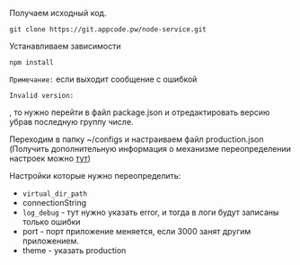 Получаем исходный код.

```
git clone https://git.appcode.pw/node-service.git
```

Устанавливаем зависимости

```
npm install
```

`Примечание:` если выходит сообщение с ошибкой
```
Invalid version: 
```
, то нужно перейти в файл package.json и отредактировать версию убрав последную группу числе.

Переходим в папку ~/configs и настраиваем файл production.json (Получить дополнительную информация о механизме переопределении настроек можно [тут](https://www.appcode.pw/?page_id=419))

Настройки которые нужно переопределить:

* `virtual_dir_path`
* connectionString
* `log_debug` - тут нужно указать error, и тогда в логи будут записаны только ошибки
* port - порт приложение меняется, если 3000 занят другим приложением.
* theme - указать production